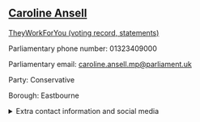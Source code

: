 ## <a href="https://members.parliament.uk/member/4512/contact">Caroline Ansell</a>

<a href="https://www.theyworkforyou.com/mp/25335/caroline_ansell/eastbourne">TheyWorkForYou (voting record, statements)</a> 

Parliamentary phone number: 01323409000 

Parliamentary email: caroline.ansell.mp@parliament.uk 

Party: Conservative 

Borough: Eastbourne 

<details><summary>Extra contact information and social media</summary> 
<li>Website:</li>
<li>Twitter: https://twitter.com/caroline_ansell</li>
<li>Constituency office phone number:</li>
<li>Constituency office email:</li>
<li>Facebook:</li>
<li>Instagram:</li>
<li>Youtube:</li>
<li>Linkedin:</li>
<li>Government department phone number:</li>
<li>Government department email:</li>
<li>Threads:</li>
<li>Party office phone number:</li>
<li>Party office email:</li>
<li>Tiktok:</li>
</details>